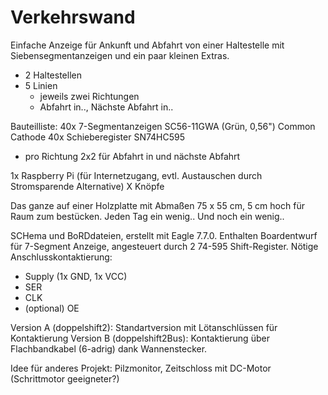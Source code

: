 # Verkehrswand
Einfache Anzeige für Ankunft und Abfahrt von einer Haltestelle mit Siebensegmentanzeigen und ein paar kleinen Extras.

- 2 Haltestellen
- 5 Linien
  - jeweils zwei Richtungen
  - Abfahrt in.., Nächste Abfahrt in..

Bauteilliste:
40x 7-Segmentanzeigen SC56-11GWA (Grün, 0,56") Common Cathode
40x Schieberegister SN74HC595
- pro Richtung 2x2 für Abfahrt in und nächste Abfahrt

1x Raspberry Pi (für Internetzugang, evtl. Austauschen durch Stromsparende Alternative)
X Knöpfe

Das ganze auf einer Holzplatte mit Abmaßen 75 x 55 cm, 5 cm hoch für Raum zum bestücken.
Jeden Tag ein wenig..
Und noch ein wenig..

SCHema und BoRDdateien, erstellt mit Eagle 7.7.0.
Enthalten Boardentwurf für 7-Segment Anzeige, angesteuert durch 2 74-595 Shift-Register. Nötige Anschlusskontaktierung: 
- Supply (1x GND, 1x VCC)
- SER
- CLK
- (optional) OE

Version A (doppelshift2): Standartversion mit Lötanschlüssen für Kontaktierung
Version B (doppelshift2Bus): Kontaktierung über Flachbandkabel (6-adrig) dank Wannenstecker.


Idee für anderes Projekt: Pilzmonitor, Zeitschloss mit DC-Motor (Schrittmotor geeigneter?)
